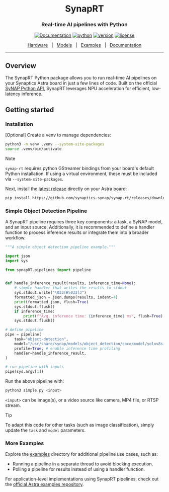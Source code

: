 <div align="center">

SynapRT
===========================
<h3>Real-time AI pipelines with Python</h3>

[![Documentation](https://img.shields.io/badge/docs-latest-brightgreen.svg?style=flat)](https://developer.synaptics.com/)
[![python](https://img.shields.io/badge/python-3.10-brightgreen)](https://www.python.org/downloads/release/python-3123/)
[![version](https://img.shields.io/badge/release-0.0.2.preview-yellow)](./)
[![license](https://img.shields.io/badge/license-Apache%202-blue)](./LICENSE)


[Hardware](https://www.synaptics.com/products/embedded-processors/astra-machina-foundation-series)&nbsp;&nbsp;&nbsp;|&nbsp;&nbsp;&nbsp;[Models](https://developer.synaptics.com/models?operator=AND)&nbsp;&nbsp;&nbsp;|&nbsp;&nbsp;&nbsp;[Examples](./examples/)&nbsp;&nbsp;&nbsp;|&nbsp;&nbsp;&nbsp;[Documentation](https://developer.synaptics.com/)
</div>
<hr>


## Overview

The SynapRT Python package allows you to run real-time AI pipelines on your Synaptics Astra board in just a few lines of code. Built on the official [SyNAP Python API](https://github.com/synaptics-synap/synap-python), SynapRT leverages NPU acceleration for efficient, low-latency inference.


## Getting started

### Installation

[Optional] Create a venv to manage dependencies:
```bash
python3 -m venv .venv --system-site-packages
source .venv/bin/activate
```
> [!NOTE]
> `synap-rt` requires python GStreamer bindings from your board's default Python installation. If using a virtual environment, these must be included via `--system-site-packages`.


Next, install the [latest release](https://github.com/spal-synaptics/SyNAP-Infer-RT/releases) directly on your Astra board:

```bash
pip install https://github.com/synaptics-synap/synap-rt/releases/download/v0.0.2-preview/synap_rt-0.0.2-py3-none-any.whl
```

### Simple Object Detection Pipeline

A SynapRT pipeline requires three key components: a task, a SyNAP model, and an input source. Additionally, it is recommended to define a handler function to process inference results or integrate them into a broader workflow.

```python
"""A simple object detection pipeline example."""

import json
import sys

from synapRT.pipelines import pipeline


def handle_inference_result(results, inference_time=None):
    # simple handler that writes the results to stdout
    sys.stdout.write("\033[H\033[J")
    formatted_json = json.dumps(results, indent=4)
    print(formatted_json, flush=True)
    sys.stdout.flush()
    if inference_time:
        print(f"Avg. inference time: {inference_time} ms", flush=True)
    sys.stdout.flush()

# define pipeline
pipe = pipeline(
    task="object-detection",
    model="/usr/share/synap/models/object_detection/coco/model/yolov8s-640x384/model.synap",
    profile=True, # enable inference time profiling
    handler=handle_inference_result,
)

# run pipeline with inputs
pipe(sys.argv[1])
```

Run the above pipeline with:
```bash
python3 simple.py <input>
```
`<input>` can be image(s), or a video source like camera, MP4 file, or RTSP stream. 

> [!TIP]
> To adapt this code for other tasks (such as image classification), simply update the `task` and `model` parameters.

### More Examples

Explore the [examples](examples/) directory for additional pipeline use cases, such as:

* Running a pipeline in a separate thread to avoid blocking execution.
* Polling a pipeline for results instead of using a handler function.

For application-level implementations using SynapRT pipelines, check out the [official Astra examples repository](https://github.com/synaptics-synap/examples).

